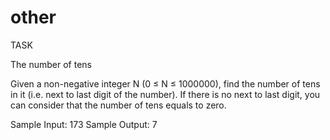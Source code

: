 # other
TASK

The number of tens

Given a non-negative integer N (0 ≤ N ≤ 1000000), find the number of tens in it (i.e. next to last digit of the number). If there is no next to last digit, you can consider that the number of tens equals to zero.

Sample Input:
173
Sample Output:
7
